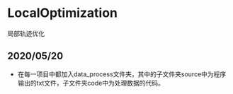 # LocalOptimization
 局部轨迹优化

## 2020/05/20

* 在每一项目中都加入data_process文件夹，其中的子文件夹source中为程序输出的txt文件，子文件夹code中为处理数据的代码。